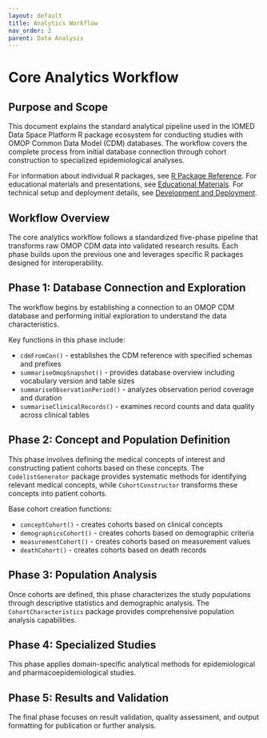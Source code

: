 ```yaml
---
layout: default
title: Analytics Workflow
nav_order: 2
parent: Data Analysis
---
```


# Core Analytics Workflow

## Purpose and Scope

This document explains the standard analytical pipeline used in the IOMED Data Space Platform R package ecosystem for conducting studies with OMOP Common Data Model (CDM) databases. The workflow covers the complete process from initial database connection through cohort construction to specialized epidemiological analyses.

For information about individual R packages, see [R Package Reference](../../docs/package_reference). For educational materials and presentations, see [Educational Materials](../../docs/educational_materials). For technical setup and deployment details, see [Development and Deployment](../../docs/development_and_deployment).

## Workflow Overview

The core analytics workflow follows a standardized five-phase pipeline that transforms raw OMOP CDM data into validated research results. Each phase builds upon the previous one and leverages specific R packages designed for interoperability.

## Phase 1: Database Connection and Exploration

The workflow begins by establishing a connection to an OMOP CDM database and performing initial exploration to understand the data characteristics.

Key functions in this phase include:
- `cdmFromCon()` - establishes the CDM reference with specified schemas and prefixes
- `summariseOmopSnapshot()` - provides database overview including vocabulary version and table sizes
- `summariseObservationPeriod()` - analyzes observation period coverage and duration
- `summariseClinicalRecords()` - examines record counts and data quality across clinical tables

## Phase 2: Concept and Population Definition

This phase involves defining the medical concepts of interest and constructing patient cohorts based on these concepts. The `CodelistGenerator` package provides systematic methods for identifying relevant medical concepts, while `CohortConstructor` transforms these concepts into patient cohorts.

Base cohort creation functions:
- `conceptCohort()` - creates cohorts based on clinical concepts
- `demographicsCohort()` - creates cohorts based on demographic criteria
- `measurementCohort()` - creates cohorts based on measurement values
- `deathCohort()` - creates cohorts based on death records

## Phase 3: Population Analysis

Once cohorts are defined, this phase characterizes the study populations through descriptive statistics and demographic analysis. The `CohortCharacteristics` package provides comprehensive population analysis capabilities.

## Phase 4: Specialized Studies

This phase applies domain-specific analytical methods for epidemiological and pharmacoepidemiological studies.

## Phase 5: Results and Validation

The final phase focuses on result validation, quality assessment, and output formatting for publication or further analysis.
